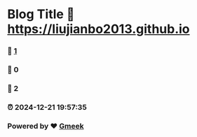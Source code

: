 # Blog Title :link: https://liujianbo2013.github.io 
### :page_facing_up: [1](https://liujianbo2013.github.io/tag.html) 
### :speech_balloon: 0 
### :hibiscus: 2 
### :alarm_clock: 2024-12-21 19:57:35 
### Powered by :heart: [Gmeek](https://github.com/Meekdai/Gmeek)
